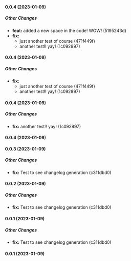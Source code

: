 #### 0.0.4 (2023-01-09)

##### Other Changes

* **feat:**  added a new space in the code! WOW! (5195243d)
* **fix:**
  *  just another test of course (471f449f)
  *  another test!! yay! (1c092897)

#### 0.0.4 (2023-01-09)

##### Other Changes

* **fix:**
  *  just another test of course (471f449f)
  *  another test!! yay! (1c092897)

#### 0.0.4 (2023-01-09)

##### Other Changes

* **fix:**  another test!! yay! (1c092897)

#### 0.0.4 (2023-01-09)

#### 0.0.3 (2023-01-09)

##### Other Changes

* **fix:**  Test to see changelog generation (c311dbd0)

#### 0.0.2 (2023-01-09)

##### Other Changes

* **fix:**  Test to see changelog generation (c311dbd0)

#### 0.0.1 (2023-01-09)

##### Other Changes

* **fix:**  Test to see changelog generation (c311dbd0)

#### 0.0.1 (2023-01-09)

